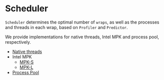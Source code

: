 # Scheduler

`Scheduler` determines the optimal number of `wraps`, as well as the processes and threads in each wrap, based on `Profiler` and `Predictor`.

We provide implementations for native threads, Intel MPK and process pool, respectively.

* [Native threads](https://github.com/ykiauz/Chiron/tree/main/Scheduler/native)
* Intel MPK
  + [MPK-S](https://github.com/ykiauz/Chiron/tree/main/Scheduler/mpk-s)
  + [MPK-L](https://github.com/ykiauz/Chiron/tree/main/Scheduler/mpk-l)
* [Process Pool](https://github.com/ykiauz/Chiron/tree/main/Scheduler/pp)